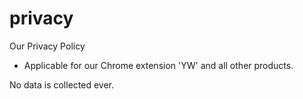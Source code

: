 # privacy
Our Privacy Policy
- Applicable for our Chrome extension 'YW' and all other products.

No data is collected ever.
